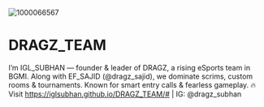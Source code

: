 ![1000066567](https://github.com/user-attachments/assets/4e820867-6cd4-411c-a7c4-fb0e4b2dc47e)
# DRAGZ_TEAM
I’m IGL_SUBHAN — founder &amp; leader of DRAGZ, a rising eSports team in BGMI. Along with EF_SAJID (@dragz_sajid), we dominate scrims, custom rooms &amp; tournaments. Known for smart entry calls &amp; fearless gameplay. 🔥 Visit https://iglsubhan.github.io/DRAGZ_TEAM/# | IG: @dragz_subhan
